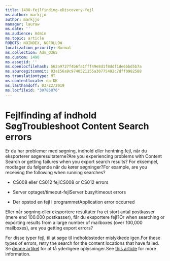 ```yaml
---
title: 1490-fejlfinding-eDiscovery-fejl
ms.author: markjjo
author: markjjo
manager: lauraw
ms.date: ''
ms.audience: Admin
ms.topic: article
ROBOTS: NOINDEX, NOFOLLOW
localization_priority: Normal
ms.collection: Adm_O365
ms.custom: 1490
ms.assetid: ''
ms.openlocfilehash: 562a9727f4b6fa1fff49e8d1f8ddf1de6bbd5b7a
ms.sourcegitcommit: 03a156a9c9740521155a30775492c7dff0982588
ms.translationtype: MT
ms.contentlocale: da-DK
ms.lasthandoff: 03/22/2019
ms.locfileid: "30785876"
---
```

# <a name="troubleshoot-content-search-errors"></a><span data-ttu-id="fc70d-102">Fejlfinding af indhold Søg</span><span class="sxs-lookup"><span data-stu-id="fc70d-102">Troubleshoot Content Search errors</span></span>

<span data-ttu-id="fc70d-103">Er du har problemer med søgning, indhold eller hentning fejl, når du eksporterer søgeresultaterne?</span><span class="sxs-lookup"><span data-stu-id="fc70d-103">Are you experiencing problems with Content Search or getting failures when you export search results?</span></span>
<span data-ttu-id="fc70d-104">For eksempel, modtager du følgende når du kører søgninger?</span><span class="sxs-lookup"><span data-stu-id="fc70d-104">For example, are you receiving the following when running searches?</span></span>

- <span data-ttu-id="fc70d-105">CS008 eller CS012 fejl</span><span class="sxs-lookup"><span data-stu-id="fc70d-105">CS008 or CS012 errors</span></span>

- <span data-ttu-id="fc70d-106">Server optaget/timeout-fejl</span><span class="sxs-lookup"><span data-stu-id="fc70d-106">Server busy/timeout errors</span></span>

- <span data-ttu-id="fc70d-107">Der opstod en fejl i programmet</span><span class="sxs-lookup"><span data-stu-id="fc70d-107">Application error occurred</span></span>

<span data-ttu-id="fc70d-108">Eller når søgning eller eksportere resultater fra et stort antal postkasser (mere end 100.000 postkasser), får du eksportere fejl?</span><span class="sxs-lookup"><span data-stu-id="fc70d-108">Or when searching or exporting results from a large number of mailboxes (over 100,000 mailboxes), are you getting export errors?</span></span>

<span data-ttu-id="fc70d-109">For disse typer fejl, til at søge til indholdssteder mislykkede igen.</span><span class="sxs-lookup"><span data-stu-id="fc70d-109">For these types of errors, retry the search for the content locations that have failed.</span></span> <span data-ttu-id="fc70d-110">Se [denne artikel](https://docs.microsoft.com/office365/securitycompliance/retry-failed-content-search) for at få yderligere oplysninger.</span><span class="sxs-lookup"><span data-stu-id="fc70d-110">See  [this article](https://docs.microsoft.com/office365/securitycompliance/retry-failed-content-search) for more information.</span></span>
